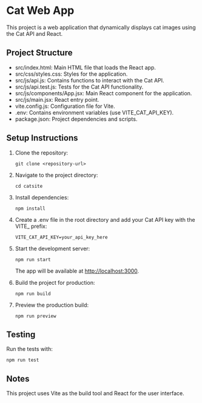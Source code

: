 # Cat Web App

This project is a web application that dynamically displays cat images using the Cat API and React.

## Project Structure

- src/index.html: Main HTML file that loads the React app.
- src/css/styles.css: Styles for the application.
- src/js/api.js: Contains functions to interact with the Cat API.
- src/js/api.test.js: Tests for the Cat API functionality.
- src/js/components/App.jsx: Main React component for the application.
- src/js/main.jsx: React entry point.
- vite.config.js: Configuration file for Vite.
- .env: Contains environment variables (use VITE_CAT_API_KEY).
- package.json: Project dependencies and scripts.

## Setup Instructions

1. Clone the repository:
   ```
   git clone <repository-url>
   ```

2. Navigate to the project directory:
   ```
   cd catsite
   ```

3. Install dependencies:
   ```
   npm install
   ```

4. Create a .env file in the root directory and add your Cat API key with the VITE_ prefix:
   ```
   VITE_CAT_API_KEY=your_api_key_here
   ```

5. Start the development server:
   ```
   npm run start
   ```
   The app will be available at [http://localhost:3000](http://localhost:3000).

6. Build the project for production:
   ```
   npm run build
   ```

7. Preview the production build:
   ```
   npm run preview
   ```

## Testing

Run the tests with:

```
npm run test
```

## Notes

This project uses Vite as the build tool and React for the user interface.